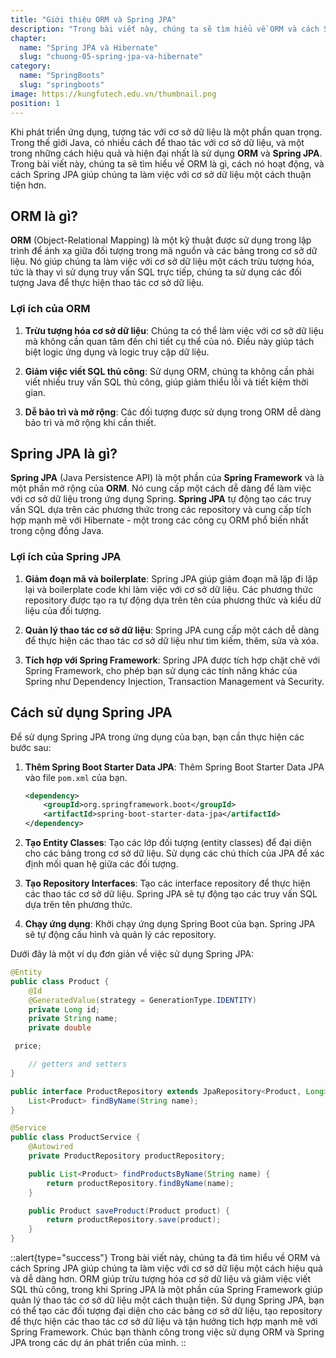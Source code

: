 ```yaml
---
title: "Giới thiệu ORM và Spring JPA"
description: "Trong bài viết này, chúng ta sẽ tìm hiểu về ORM và cách Spring JPA giúp giải quyết các vấn đề liên quan đến tương tác với cơ sở dữ liệu trong ứng dụng Spring."
chapter:
  name: "Spring JPA và Hibernate"
  slug: "chuong-05-spring-jpa-va-hibernate"
category:
  name: "SpringBoots"
  slug: "springboots"
image: https://kungfutech.edu.vn/thumbnail.png
position: 1
---
```


Khi phát triển ứng dụng, tương tác với cơ sở dữ liệu là một phần quan trọng. Trong thế giới Java, có nhiều cách để thao tác với cơ sở dữ liệu, và một trong những cách hiệu quả và hiện đại nhất là sử dụng **ORM** và **Spring JPA**. Trong bài viết này, chúng ta sẽ tìm hiểu về ORM là gì, cách nó hoạt động, và cách Spring JPA giúp chúng ta làm việc với cơ sở dữ liệu một cách thuận tiện hơn.

## ORM là gì?

**ORM** (Object-Relational Mapping) là một kỹ thuật được sử dụng trong lập trình để ánh xạ giữa đối tượng trong mã nguồn và các bảng trong cơ sở dữ liệu. Nó giúp chúng ta làm việc với cơ sở dữ liệu một cách trừu tượng hóa, tức là thay vì sử dụng truy vấn SQL trực tiếp, chúng ta sử dụng các đối tượng Java để thực hiện thao tác cơ sở dữ liệu.

### Lợi ích của ORM

1. **Trừu tượng hóa cơ sở dữ liệu**: Chúng ta có thể làm việc với cơ sở dữ liệu mà không cần quan tâm đến chi tiết cụ thể của nó. Điều này giúp tách biệt logic ứng dụng và logic truy cập dữ liệu.

2. **Giảm việc viết SQL thủ công**: Sử dụng ORM, chúng ta không cần phải viết nhiều truy vấn SQL thủ công, giúp giảm thiểu lỗi và tiết kiệm thời gian.

3. **Dễ bảo trì và mở rộng**: Các đối tượng được sử dụng trong ORM dễ dàng bảo trì và mở rộng khi cần thiết.

## Spring JPA là gì?

**Spring JPA** (Java Persistence API) là một phần của **Spring Framework** và là một phần mở rộng của **ORM**. Nó cung cấp một cách dễ dàng để làm việc với cơ sở dữ liệu trong ứng dụng Spring. **Spring JPA** tự động tạo các truy vấn SQL dựa trên các phương thức trong các repository và cung cấp tích hợp mạnh mẽ với Hibernate - một trong các công cụ ORM phổ biến nhất trong cộng đồng Java.

### Lợi ích của Spring JPA

1. **Giảm đoạn mã và boilerplate**: Spring JPA giúp giảm đoạn mã lặp đi lặp lại và boilerplate code khi làm việc với cơ sở dữ liệu. Các phương thức repository được tạo ra tự động dựa trên tên của phương thức và kiểu dữ liệu của đối tượng.

2. **Quản lý thao tác cơ sở dữ liệu**: Spring JPA cung cấp một cách dễ dàng để thực hiện các thao tác cơ sở dữ liệu như tìm kiếm, thêm, sửa và xóa.

3. **Tích hợp với Spring Framework**: Spring JPA được tích hợp chặt chẽ với Spring Framework, cho phép bạn sử dụng các tính năng khác của Spring như Dependency Injection, Transaction Management và Security.

## Cách sử dụng Spring JPA

Để sử dụng Spring JPA trong ứng dụng của bạn, bạn cần thực hiện các bước sau:

1. **Thêm Spring Boot Starter Data JPA**: Thêm Spring Boot Starter Data JPA vào file `pom.xml` của bạn.

   ```xml
   <dependency>
       <groupId>org.springframework.boot</groupId>
       <artifactId>spring-boot-starter-data-jpa</artifactId>
   </dependency>
   ```

2. **Tạo Entity Classes**: Tạo các lớp đối tượng (entity classes) để đại diện cho các bảng trong cơ sở dữ liệu. Sử dụng các chú thích của JPA để xác định mối quan hệ giữa các đối tượng.

3. **Tạo Repository Interfaces**: Tạo các interface repository để thực hiện các thao tác cơ sở dữ liệu. Spring JPA sẽ tự động tạo các truy vấn SQL dựa trên tên phương thức.

4. **Chạy ứng dụng**: Khởi chạy ứng dụng Spring Boot của bạn. Spring JPA sẽ tự động cấu hình và quản lý các repository.

Dưới đây là một ví dụ đơn giản về việc sử dụng Spring JPA:

```java
@Entity
public class Product {
    @Id
    @GeneratedValue(strategy = GenerationType.IDENTITY)
    private Long id;
    private String name;
    private double

 price;

    // getters and setters
}

public interface ProductRepository extends JpaRepository<Product, Long> {
    List<Product> findByName(String name);
}

@Service
public class ProductService {
    @Autowired
    private ProductRepository productRepository;

    public List<Product> findProductsByName(String name) {
        return productRepository.findByName(name);
    }

    public Product saveProduct(Product product) {
        return productRepository.save(product);
    }
}
```

::alert{type="success"}
Trong bài viết này, chúng ta đã tìm hiểu về ORM và cách Spring JPA giúp chúng ta làm việc với cơ sở dữ liệu một cách hiệu quả và dễ dàng hơn. ORM giúp trừu tượng hóa cơ sở dữ liệu và giảm việc viết SQL thủ công, trong khi Spring JPA là một phần của Spring Framework giúp quản lý thao tác cơ sở dữ liệu một cách thuận tiện. Sử dụng Spring JPA, bạn có thể tạo các đối tượng đại diện cho các bảng cơ sở dữ liệu, tạo repository để thực hiện các thao tác cơ sở dữ liệu và tận hưởng tích hợp mạnh mẽ với Spring Framework. Chúc bạn thành công trong việc sử dụng ORM và Spring JPA trong các dự án phát triển của mình.
::

